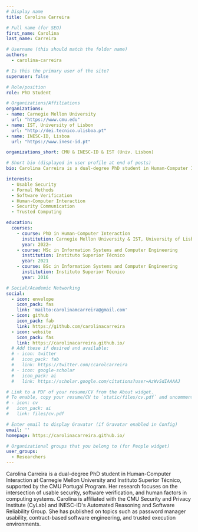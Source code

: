 ```yaml
---
# Display name
title: Carolina Carreira

# Full name (for SEO)
first_name: Carolina
last_name: Carreira

# Username (this should match the folder name)
authors:
  - carolina-carreira

# Is this the primary user of the site?
superuser: false

# Role/position
role: PhD Student

# Organizations/Affiliations
organizations:
- name: Carnegie Mellon University
  url: "https://www.cmu.edu"
- name: IST, University of Lisbon
  url: "http://dei.tecnico.ulisboa.pt"
- name: INESC-ID, Lisboa
  url: "https://www.inesc-id.pt"

organizations_short: CMU & INESC-ID & IST (Univ. Lisbon)

# Short bio (displayed in user profile at end of posts)
bio: Carolina Carreira is a dual-degree PhD student in Human-Computer Interaction at Carnegie Mellon University and Instituto Superior Técnico. Her research focuses on usable security, software verification, and human factors in computing.

interests:
  - Usable Security
  - Formal Methods
  - Software Verification
  - Human-Computer Interaction
  - Security Communication
  - Trusted Computing

education:
  courses:
    - course: PhD in Human-Computer Interaction
      institution: Carnegie Mellon University & IST, University of Lisbon
      year: 2022–
    - course: MSc in Information Systems and Computer Engineering
      institution: Instituto Superior Técnico
      year: 2021
    - course: BSc in Information Systems and Computer Engineering
      institution: Instituto Superior Técnico
      year: 2016

# Social/Academic Networking
social:
  - icon: envelope
    icon_pack: fas
    link: 'mailto:carolinamcarreira@gmail.com'
  - icon: github
    icon_pack: fab
    link: https://github.com/carolinacarreira
  - icon: website
    icon_pack: fas
    link: https://carolinacarreira.github.io/
  # Add these if desired and available:
  # - icon: twitter
  #   icon_pack: fab
  #   link: https://twitter.com/ccarolcarreira
  # - icon: google-scholar
  #   icon_pack: ai
  #   link: https://scholar.google.com/citations?user=AzWvSdIAAAAJ

# Link to a PDF of your resume/CV from the About widget.
# To enable, copy your resume/CV to `static/files/cv.pdf` and uncomment the lines below.
# - icon: cv
#   icon_pack: ai
#   link: files/cv.pdf

# Enter email to display Gravatar (if Gravatar enabled in Config)
email: ''
homepage: https://carolinacarreira.github.io/

# Organizational groups that you belong to (for People widget)
user_groups:
  - Researchers
---
```

Carolina Carreira is a dual-degree PhD student in Human-Computer Interaction at Carnegie Mellon University and Instituto Superior Técnico, supported by the CMU Portugal Program. Her research focuses on the intersection of usable security, software verification, and human factors in computing systems. Carolina is affiliated with the CMU Security and Privacy Institute (CyLab) and INESC-ID's Automated Reasoning and Software Reliability Group. She has published on topics such as password manager usability, contract-based software engineering, and trusted execution environments.
